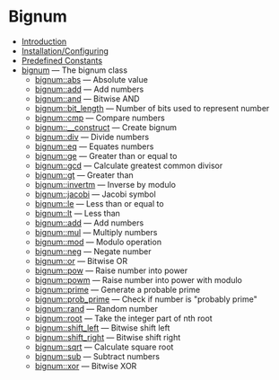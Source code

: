 # Bignum

* [Introduction](intro.md)
* [Installation/Configuring](setup.md)
* [Predefined Constants](constants.md)
* [bignum](class.md) — The bignum class
  * [bignum::abs](bignum.abs.md) — Absolute value
  * [bignum::add](bignum.add.md) — Add numbers
  * [bignum::and](bignum.and.md) — Bitwise AND
  * [bignum::bit_length](bignum.bit_length.md) — Number of bits used to represent number
  * [bignum::cmp](bignum.cmp.md) — Compare numbers
  * [bignum::__construct](bignum.construct.md) — Create bignum
  * [bignum::div](bignum.div.md) — Divide numbers
  * [bignum::eq](bignum.eq.md) — Equates numbers
  * [bignum::ge](bignum.ge.md) — Greater than or equal to
  * [bignum::gcd](bignum.gcd.md) — Calculate greatest common divisor
  * [bignum::gt](bignum.gt.md) — Greater than
  * [bignum::invertm](bignum.invertm.md) — Inverse by modulo
  * [bignum::jacobi](bignum.jacobi.md) — Jacobi symbol
  * [bignum::le](bignum.le.md) — Less than or equal to
  * [bignum::lt](bignum.lt.md) — Less than
  * [bignum::add](bignum.add.md) — Add numbers
  * [bignum::mul](bignum.mul.md) — Multiply numbers
  * [bignum::mod](bignum.mod.md) — Modulo operation
  * [bignum::neg](bignum.neg.md) — Negate number
  * [bignum::or](bignum.or.md) — Bitwise OR
  * [bignum::pow](bignum.pow.md) — Raise number into power
  * [bignum::powm](bignum.powm.md) — Raise number into power with modulo
  * [bignum::prime](bignum.prime.md) — Generate a probable prime
  * [bignum::prob_prime](bignum.prob_prime.md) — Check if number is "probably prime"
  * [bignum::rand](bignum.rand.md) — Random number
  * [bignum::root](bignum.root.md) — Take the integer part of nth root
  * [bignum::shift_left](bignum.shift_left.md) — Bitwise shift left
  * [bignum::shift_right](bignum.shift_right.md) — Bitwise shift right
  * [bignum::sqrt](bignum.sqrt.md) — Calculate square root
  * [bignum::sub](bignum.sub.md) — Subtract numbers
  * [bignum::xor](bignum.xor.md) — Bitwise XOR